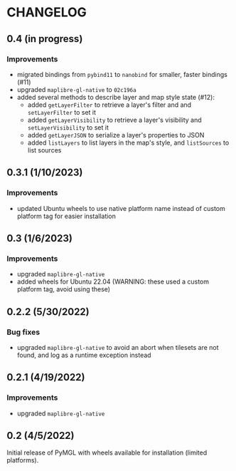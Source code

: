 # CHANGELOG

## 0.4 (in progress)

### Improvements

-   migrated bindings from `pybind11` to `nanobind` for smaller, faster bindings (#11)
-   upgraded `maplibre-gl-native` to `02c196a`
-   added several methods to describe layer and map style state (#12):
    -   added `getLayerFilter` to retrieve a layer's filter and and
        `setLayerFilter` to set it
    -   added `getLayerVisibility` to retrieve a layer's visibility and
        `setLayerVisibility` to set it
    -   added `getLayerJSON` to serialize a layer's properties to JSON
    -   added `listLayers` to list layers in the map's style, and `listSources`
        to list sources

## 0.3.1 (1/10/2023)

### Improvements

-   updated Ubuntu wheels to use native platform name instead of custom platform
    tag for easier installation

## 0.3 (1/6/2023)

### Improvements

-   upgraded `maplibre-gl-native`
-   added wheels for Ubuntu 22.04 (WARNING: these used a custom platform tag,
    avoid using these)

## 0.2.2 (5/30/2022)

### Bug fixes

-   upgraded `maplibre-gl-native` to avoid an abort when tilesets are not found, and
    log as a runtime exception instead

## 0.2.1 (4/19/2022)

### Improvements

-   upgraded `maplibre-gl-native`

## 0.2 (4/5/2022)

Initial release of PyMGL with wheels available for installation (limited platforms).
